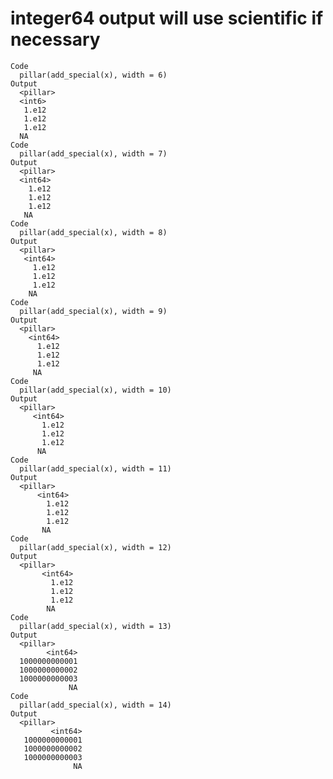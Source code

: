# integer64 output will use scientific if necessary

    Code
      pillar(add_special(x), width = 6)
    Output
      <pillar>
      <int6>
       1.e12
       1.e12
       1.e12
      NA    
    Code
      pillar(add_special(x), width = 7)
    Output
      <pillar>
      <int64>
        1.e12
        1.e12
        1.e12
       NA    
    Code
      pillar(add_special(x), width = 8)
    Output
      <pillar>
       <int64>
         1.e12
         1.e12
         1.e12
        NA    
    Code
      pillar(add_special(x), width = 9)
    Output
      <pillar>
        <int64>
          1.e12
          1.e12
          1.e12
         NA    
    Code
      pillar(add_special(x), width = 10)
    Output
      <pillar>
         <int64>
           1.e12
           1.e12
           1.e12
          NA    
    Code
      pillar(add_special(x), width = 11)
    Output
      <pillar>
          <int64>
            1.e12
            1.e12
            1.e12
           NA    
    Code
      pillar(add_special(x), width = 12)
    Output
      <pillar>
           <int64>
             1.e12
             1.e12
             1.e12
            NA    
    Code
      pillar(add_special(x), width = 13)
    Output
      <pillar>
            <int64>
      1000000000001
      1000000000002
      1000000000003
                 NA
    Code
      pillar(add_special(x), width = 14)
    Output
      <pillar>
             <int64>
       1000000000001
       1000000000002
       1000000000003
                  NA

